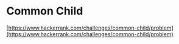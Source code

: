 # Common Child

[https://www.hackerrank.com/challenges/common-child/problem](https://www.hackerrank.com/challenges/common-child/problem)
